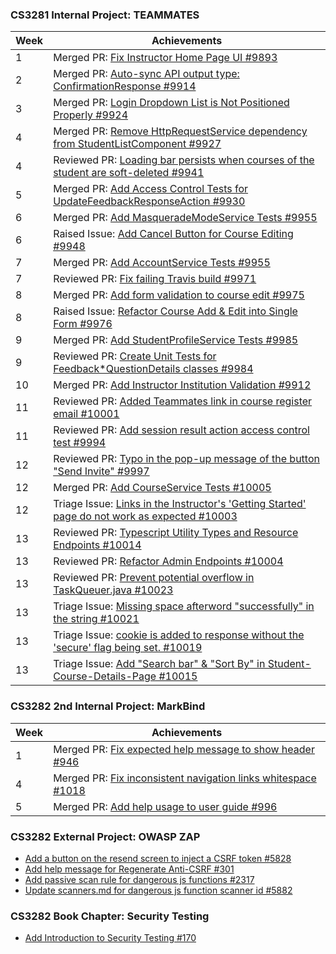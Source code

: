 ### CS3281 Internal Project: TEAMMATES

Week | Achievements
---- | ------------
1 | Merged PR: [Fix Instructor Home Page UI #9893](https://github.com/TEAMMATES/teammates/pull/9893)
2 | Merged PR: [Auto-sync API output type: ConfirmationResponse #9914](https://github.com/TEAMMATES/teammates/pull/9914)
3 | Merged PR: [Login Dropdown List is Not Positioned Properly #9924](https://github.com/TEAMMATES/teammates/pull/9924)
4 | Merged PR: [Remove HttpRequestService dependency from StudentListComponent #9927](https://github.com/TEAMMATES/teammates/pull/9927)
4 | Reviewed PR: [Loading bar persists when courses of the student are soft-deleted #9941](https://github.com/TEAMMATES/teammates/pull/9941)
5 | Merged PR: [Add Access Control Tests for UpdateFeedbackResponseAction #9930](https://github.com/TEAMMATES/teammates/pull/9930)
6 | Merged PR: [Add MasqueradeModeService Tests #9955](https://github.com/TEAMMATES/teammates/pull/9955)
6 | Raised Issue: [Add Cancel Button for Course Editing #9948](https://github.com/TEAMMATES/teammates/issues/9948)
7 | Merged PR: [Add AccountService Tests #9955](https://github.com/TEAMMATES/teammates/pull/9964)
7 | Reviewed PR: [Fix failing Travis build #9971](https://github.com/TEAMMATES/teammates/pull/9971)
8 | Merged PR: [Add form validation to course edit #9975](https://github.com/TEAMMATES/teammates/pull/9975)
8 | Raised Issue: [Refactor Course Add & Edit into Single Form #9976](https://github.com/TEAMMATES/teammates/issues/9976)
9 | Merged PR: [Add StudentProfileService Tests #9985](https://github.com/TEAMMATES/teammates/pull/9985)
9 | Reviewed PR: [Create Unit Tests for Feedback*QuestionDetails classes #9984](https://github.com/TEAMMATES/teammates/pull/9984)
10 | Merged PR: [Add Instructor Institution Validation #9912](https://github.com/TEAMMATES/teammates/pull/9912)
11 | Reviewed PR: [Added Teammates link in course register email #10001](https://github.com/TEAMMATES/teammates/pull/10001)
11 | Reviewed PR: [Add session result action access control test #9994](https://github.com/TEAMMATES/teammates/pull/9994)
12 | Reviewed PR: [Typo in the pop-up message of the button "Send Invite" #9997](https://github.com/TEAMMATES/teammates/pull/9997)
12 | Merged PR: [Add CourseService Tests #10005](https://github.com/TEAMMATES/teammates/pull/10005)
12 | Triage Issue: [Links in the Instructor's 'Getting Started' page do not work as expected #10003](https://github.com/TEAMMATES/teammates/issues/10003)
13 | Reviewed PR: [Typescript Utility Types and Resource Endpoints #10014](https://github.com/TEAMMATES/teammates/pull/10014)
13 | Reviewed PR: [Refactor Admin Endpoints #10004](https://github.com/TEAMMATES/teammates/pull/10004)
13 | Reviewed PR: [Prevent potential overflow in TaskQueuer.java #10023](https://github.com/TEAMMATES/teammates/pull/10023)
13 | Triage Issue: [Missing space afterword "successfully" in the string #10021](https://github.com/TEAMMATES/teammates/issues/10021)
13 | Triage Issue: [cookie is added to response without the 'secure' flag being set. #10019](https://github.com/TEAMMATES/teammates/issues/10019)
13 | Triage Issue: [Add "Search bar" & "Sort By" in Student-Course-Details-Page #10015](https://github.com/TEAMMATES/teammates/issues/10015)

### CS3282 2nd Internal Project: MarkBind

Week | Achievements
---- | ------------
1 | Merged PR: [Fix expected help message to show header #946](https://github.com/MarkBind/markbind/pull/946)
4 | Merged PR: [Fix inconsistent navigation links whitespace #1018](https://github.com/MarkBind/markbind/pull/1018)
5 | Merged PR: [Add help usage to user guide #996](https://github.com/MarkBind/markbind/pull/996)

### CS3282 External Project: OWASP ZAP

- [Add a button on the resend screen to inject a CSRF token #5828](https://github.com/zaproxy/zaproxy/pull/5828)
- [Add help message for Regenerate Anti-CSRF #301](https://github.com/zaproxy/zap-core-help/pull/301)
- [Add passive scan rule for dangerous js functions #2317](https://github.com/zaproxy/zap-extensions/pull/2317)
- [Update scanners.md for dangerous js function scanner id #5882](https://github.com/zaproxy/zaproxy/pull/5882)

### CS3282 Book Chapter: Security Testing

- [Add Introduction to Security Testing #170](https://github.com/se-edu/learningresources/pull/170)
